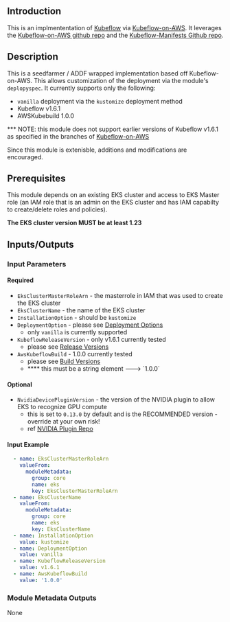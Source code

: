## Introduction
This is an implmententation of [Kubeflow](https://www.kubeflow.org/docs/) via [Kubeflow-on-AWS](https://awslabs.github.io/kubeflow-manifests/docs/).
It leverages the [Kubeflow-on-AWS github repo](https://github.com/awslabs/kubeflow-manifests) and the [Kubeflow-Manifests Github repo](https://github.com/kubeflow/manifests).




## Description

This is a seedfarmer / ADDF wrapped implementation based off Kubeflow-on-AWS.  This allows customization of the deployment via the module's `deplopyspec`.
It currently supports only the following:
- `vanilla` deployment via the `kustomize` deployment method
- Kubeflow v1.6.1
- AWSKubebuild 1.0.0

*** NOTE: this module does not support earlier versions of Kubeflow v1.6.1 as specified in the branches of [Kubeflow-on-AWS](https://github.com/awslabs/kubeflow-manifests)

Since this module is extenisble, additions and modifications are encouraged.



## Prerequisites
This module depends on an existing EKS cluster and access to EKS Master role (an IAM role that is an admin on the EKS cluster and has IAM capabilty to create/delete roles and policies).

<b>The EKS cluster version MUST be at least 1.23</b>



## Inputs/Outputs


### Input Parameters


#### Required
- `EksClusterMasterRoleArn` - the masterrole in IAM that was used to create the EKS cluster
- `EksClusterName` - the name of the EKS cluster
- `InstallationOption` - should be `kustomize` 
- `DeploymentOption` - please see [Deployment Options](https://awslabs.github.io/kubeflow-manifests/docs/deployment/)
  - only `vanilla` is currently supported
- `KubeflowReleaseVersion` - only v1.6.1 currently tested
  - please see [Release Versions](https://awslabs.github.io/kubeflow-manifests/docs/about/releases/)
- `AwsKubeflowBuild` - 1.0.0 currently tested
  - please see [Build Versions](https://awslabs.github.io/kubeflow-manifests/docs/about/releases/)
  - **** this must be a string element ---> \`1.0.0\`

#### Optional
- `NvidiaDevicePluginVersion` - the version of the NVIDIA plugin to allow EKS to recognize GPU compute
  - this is set to `0.13.0` by default and is the RECOMMENDED version - override at your own risk!
  - ref [NVIDIA Plugin Repo](https://github.com/NVIDIA/k8s-device-plugin)

#### Input Example
```yaml
  - name: EksClusterMasterRoleArn
    valueFrom:
      moduleMetadata:
        group: core
        name: eks
        key: EksClusterMasterRoleArn
  - name: EksClusterName
    valueFrom:
      moduleMetadata:
        group: core
        name: eks
        key: EksClusterName
  - name: InstallationOption
    value: kustomize
  - name: DeploymentOption
    value: vanilla
  - name: KubeflowReleaseVersion
    value: v1.6.1
  - name: AwsKubeflowBuild
    value: '1.0.0'

```


### Module Metadata Outputs
None


